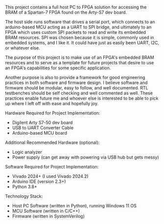 This project contains a full host PC to FPGA solution for accessing the BRAM of a Spartan-7 FPGA found on the Arty-S7 dev board. 

The host side runs software that drives a serial port, which connects to an arduino-based MCU acting as a UART to SPI bridge, 
and ultimately to an FPGA which uses custom SPI packets to read and write its embedded BRAM resources. SPI was chosen because 
it is simple, commonly used in embedded systems, and I like it. It could have just as easily been UART, I2C, or whatever else. 

The purpose of this project is to make use of an FPGA's embedded BRAM resources and to serve as a template for future projects 
that desire to use an FPGA's capabilities for some specific application.

Another purpose is also to provide a framework for good engineering practices in both software and firmware design. I believe
software and firmware should be modular, easy to follow, and well documented. RTL testbenches should be self checking and 
well commented as well. These practices enable future me and whoever else is interested to be able to pick up where I left off
with ease and hopefully joy.  

Hardware Required for Project Implementation:

- Digilent Arty S7-50 dev board
- USB to UART Converter Cable
- Arduino-based MCU board

Additional Recommended Hardware (optional): 
- Logic analyzer
- Power supply (can get away with powering via USB hub but gets messy)

Software Required for Project Implementation:
- Vivado 2024+ (I used Vivado 2024.2)
- Arduino IDE (version 2.3+)
- Python 3.8+

Technology Stack:
- Host PC Software (written in Python), running Windows 11 OS
- MCU Software (written in C/C++)
- Firmware (written in SystemVerilog)
  





